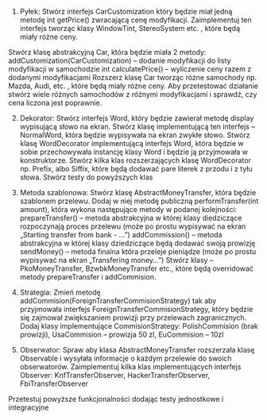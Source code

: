 
1.	Pyłek:
Stwórz interfejs CarCustomization który będzie miał jedną metodę int getPrice() zwracającą cenę modyfikacji. Zaimplementuj ten interfejs tworząc klasy WindowTint, StereoSystem etc. , które będą miały różne ceny.
 
Stwórz klasę abstrakcyjną Car, która będzie miała 2 metody:
addCustomization(CarCustomization) – dodanie modyfikacji do listy modyfikacji w samochodzie
int calculatePrice() – wyliczenie ceny razem z dodanymi modyfikacjami
Rozszerz klasę Car tworząc różne samochody np. Mazda, Audi, etc. , które będą miały różne ceny.
Aby przetestować działanie stwórz wiele różnych samochodów z różnymi modyfikacjami i sprawdź, czy cena liczona jest poprawnie.

2.	Dekorator:
Stwórz interfejs Word, który będzie zawierał metodę display wypisującą słowo na ekran. Stwórz klasę implementującą ten interfejs – NormalWord, która będzie wypisywała na ekran zwykłe słowo. Stwórz klasę WordDecorator implementującą interfejs Word, która będzie w sobie przechowywała instancję klasy Word i będzie ją przyjmowała w konstruktorze. Stwórz kilka klas rozszerzających klasę WordDecorator np. Prefix, albo Siffix, które będą dodawać pare literek z przodu i z tyłu słowa. Stwórz testy do powyższych klas



3.	Metoda szablonowa:
Stwórz klasę AbstractMoneyTransfer, która będzie szablonem przelewu. Dodaj w niej metodę publiczną performTransfer(int amount), która wykona następujące metody w podanej kolejności:
prepareTransfer() – metoda abstrakcyjna w której klasy diedziczące rozpoczynają proces przelewu (może po prostu wypisywać na ekran „Starting transfer from bank - <bank name>…”)
addCommission() – metoda abstrakcyjna w której klasy dziedziczące będą dodawać swoją prowizję
sendMoney() – metoda finalna która przeleje pieniądze (może po prostu wypisywać na ekran „Transfering money…”)
Stwórz klasy – PkoMoneyTransfer, BzwbkMoneyTransfer etc., które będą overridować metody prepareTransfer i addCommision.
4.	Strategia:
Zmień metodę addCommision(ForeignTransferCommisionStrategy) tak aby przyjmowała interfejs ForeignTransferCommisionStrategy, który będzie się zajmował zwiększaniem prowizji przy przelewach zagranicznych. Dodaj klasy implementujące CommisionStrategy: PolishCommision (brak prowizji), UsaCommision – prowizja 50 zl, EuCommision – 10zl


5.	Obserwator:
Spraw aby klasa AbstractMoneyTransfer rozszerzała klasę Observable i wysyłała informacje o każdym przelewie do swoich obserwatorów. Zaimplementuj kilka klas implementujących interfejs Observer: KnfTransferObserver, HackerTransferObserver, FbiTransferObserver

Przetestuj powyższe funkcjonalności dodając testy jednostkowe i integracyjne

